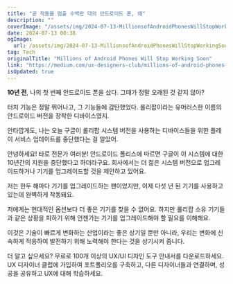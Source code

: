 ```yaml
---
title: "곧 작동을 멈출 수백만 대의 안드로이드 폰, 왜"
description: ""
coverImage: "/assets/img/2024-07-13-MillionsofAndroidPhonesWillStopWorkingSoon_0.png"
date: 2024-07-13 00:38
ogImage: 
  url: /assets/img/2024-07-13-MillionsofAndroidPhonesWillStopWorkingSoon_0.png
tag: Tech
originalTitle: "Millions of Android Phones Will Stop Working Soon"
link: "https://medium.com/ux-designers-club/millions-of-android-phones-will-stop-working-soon-672169cc8007"
isUpdated: true
---
```






**10년 전**, 나의 첫 번째 안드로이드 폰을 샀다. 그때가 정말 오래된 것 같지 않아?

터치 기능은 정말 뛰어나고, 그 기능들에 감탄했었다. 롤리팝이라는 유머러스한 이름의 안드로이드 버전을 장착한 디바이스였지.

안타깝게도, 나는  오늘 구글이 롤리팝 시스템 버전을 사용하는 디바이스들을 위한 플레이 서비스 업데이트를 중단했다는 걸 알았어.

<div class="content-ad"></div>

안녕하세요! 타로 전문가 여러분! 안드로이드 폴리스에 따르면 구글이 이 시스템에 대한 10년간의 지원을 중단했다고 하더라구요. 회사에서는 더 젊은 시스템 버전으로 업그레이드하거나 기기를 업그레이드할 것을 제안하고 있어요.

저는 한두 해마다 기기를 업그레이드하는 팬이었지만, 이제 다섯 년 된 기기를 사용하고 있는데 완벽하게 작동돼요.

저에게는 현대적인 옵션보다 더 좋은 기기를 찾을 수 없어요. 하지만 롤리팝 소유 기기들과 같은 상황을 피하기 위해 언젠가는 기기를 업그레이드해야 할 필요를 이해해요.

<div class="content-ad"></div>

이것은 기술이 빠르게 변화하는 산업이라는 좋은 상기일 뿐만 아니라, 우리는 변화에 신속하게 적응하여 발전하기 위해 노력해야 한다는 것을 상기시켜 줍니다.

더 알고 싶으세요? 무료로 100개 이상의 UX/UI 디자인 도구 안내서를 다운로드하세요. UX 디자이너 클럽에 가입하여 포트폴리오를 구축하고, 다른 디자이너들과 연결하며, 성공을 공유하고 UX에 대해 학습하세요.